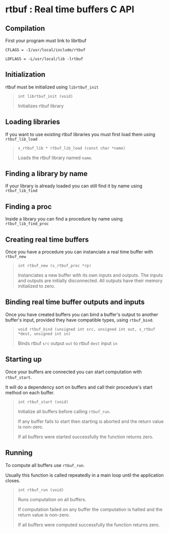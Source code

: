 # rtbuf : Real time buffers C API

## Compilation

First your program must link to librtbuf

`CFLAGS = -I/usr/local/include/rtbuf`

`LDFLAGS = -L/usr/local/lib -lrtbuf`

## Initialization

rtbuf must be initialized using `librtbuf_init`

> `int librtbuf_init (void)`
> 
> Initializes rtbuf library

## Loading libraries

If you want to use existing rtbuf libraries
you must first load them using `rtbuf_lib_load`

> `s_rtbuf_lib * rtbuf_lib_load (const char *name)`
>
> Loads the rtbuf library named `name`.

## Finding a library by name

If your library is already loaded you can still
find it by name using `rtbuf_lib_find`

## Finding a proc

Inside a library you can find a procedure by name
using `rtbuf_lib_find_proc`

## Creating real time buffers

Once you have a procedure you can instanciate a real time buffer
with `rtbuf_new`

> `int rtbuf_new (s_rtbuf_proc *rp)`
>
> Instanciates a new buffer with its own inputs and outputs.
> The inputs and outputs are initially disconnected.
> All outputs have their memory initialized to zero.

## Binding real time buffer outputs and inputs

Once you have created buffers you can bind a buffer's output
to another buffer's input, provided they have compatible types,
using `rtbuf_bind`.

> `void rtbuf_bind (unsigned int src, unsigned int out, s_rtbuf *dest, unsigned int in)`
>
> Binds rtbuf `src` output `out` to rtbuf `dest` input `in`

## Starting up

Once your buffers are connected you can start computation
with `rtbuf_start`.

It will do a dependency sort on buffers and call their
procedure's start method on each buffer.

> `int rtbuf_start (void)`
>
> Initialize all buffers before calling `rtbuf_run`.
> 
> If any buffer fails to start then starting is aborted and
> the return value is non-zero.
>
> If all buffers were started successfully the function returns zero.

## Running

To compute all buffers use `rtbuf_run`.

Usually this function is called repeatedly in a main loop
until the application closes.

> `int rtbuf_run (void)`
>
> Runs computation on all buffers.
>
> If computation failed on any buffer the computation is halted
> and the return value is non-zero.
>
> If all buffers were computed successfully the function returns zero.
